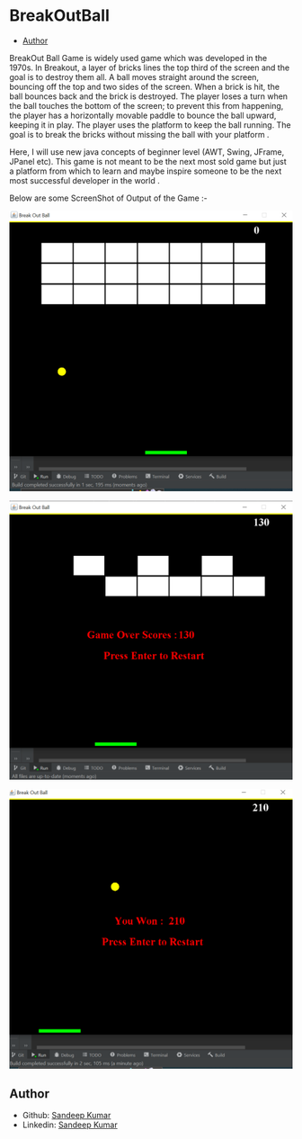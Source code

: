 # BreakOutBall
* [Author](#author)

BreakOut Ball Game is widely used game which was developed in the 1970s. In Breakout, a
layer of bricks lines the top third of the screen and the goal is to destroy them all. A ball
moves straight around the screen, bouncing off the top and two sides of the screen. When a
brick is hit, the ball bounces back and the brick is destroyed. The player loses a turn when
the ball touches the bottom of the screen; to prevent this from happening, the player has a
horizontally movable paddle to bounce the ball upward, keeping it in play. The player uses
the platform to keep the ball running. The goal is to break the bricks without missing the
ball with your platform .

Here, I will use new java concepts of beginner level (AWT, Swing, JFrame, JPanel etc).
This game is not meant to be the next most sold game but just a platform from which to
learn and maybe inspire someone to be the next most successful developer in the world .

Below are some ScreenShot of Output of the Game :- 

![Screenshot (132)](https://github.com/sandeepkumar75/BreakOutBall/blob/main/image/Game%20Start.png)



![Screenshot (131)](https://github.com/sandeepkumar75/BreakOutBall/blob/main/image/Game%20Over.png)



![Screenshot (130)](https://github.com/sandeepkumar75/BreakOutBall/blob/main/image/Game%20Won.png)


## Author

- Github: [Sandeep Kumar](https://github.com/sandeepkumar75)
- Linkedin: [Sandeep Kumar](https://www.linkedin.com/in/san-deep-kumar/)
